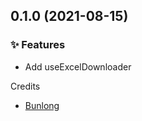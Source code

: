 ## 0.1.0 (2021-08-15)

### ✨ Features

* Add useExcelDownloader

Credits

* [Bunlong](https://github.com/Bunlong)
